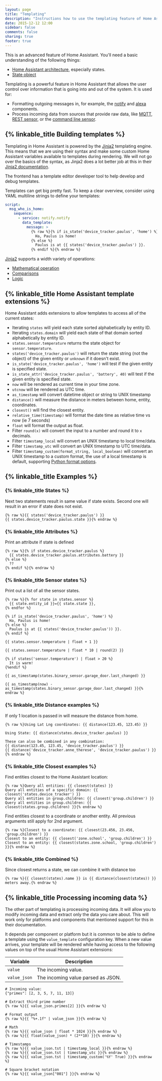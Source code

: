 ```yaml
---
layout: page
title: "Templating"
description: "Instructions how to use the templating feature of Home Assistant."
date: 2015-12-12 12:00
sidebar: false
comments: false
sharing: true
footer: true
---
```


This is an advanced feature of Home Assistant. You'll need a basic understanding of the following things:

- [Home Assistant architecture], especially states.
- [State object]


[Home Assistant architecture]: /developers/architecture/
[State object]: /topics/state_object/

Templating is a powerful feature in Home Assistant that allows the user control over information that is going into and out of the system. It is used for:

- Formatting outgoing messages in, for example, the [notify] and [alexa] components.
- Process incoming data from sources that provide raw data, like [MQTT], [REST sensor], or the [command line sensor].

[notify]: /components/notify/
[alexa]: /components/alexa/
[MQTT]: /components/mqtt/
[REST sensor]: /components/sensor.rest/
[command line sensor]: /components/sensor.command_line/

## {% linkable_title Building templates %}

Templating in Home Assistant is powered by the [Jinja2](http://jinja.pocoo.org/) templating engine. This means that we are using their syntax and make some custom Home Assistant variables available to templates during rendering. We will not go over the basics of the syntax, as Jinja2 does a lot better job at this in their [Jinja2 documentation](http://jinja.pocoo.org/docs/dev/templates/).

<p class='note'>
The frontend has a template editor developer tool to help develop and debug templates.
</p>

Templates can get big pretty fast. To keep a clear overview, consider using YAML multiline strings to define your templates:

```yaml
script:
  msg_who_is_home:
    sequence:
      - service: notify.notify
        data_template:
          message: >
            {% raw %}{% if is_state('device_tracker.paulus', 'home') %}
              Ha, Paulus is home!
            {% else %}
              Paulus is at {{ states('device_tracker.paulus') }}.
            {% endif %}{% endraw %}
```

[Jinja2](http://jinja.pocoo.org/) supports a width variety of operations:

- [Mathematical operation](http://jinja.pocoo.org/docs/dev/templates/#math)
- [Comparisons](http://jinja.pocoo.org/docs/dev/templates/#comparisons)
- [Logic](http://jinja.pocoo.org/docs/dev/templates/#logic)


## {% linkable_title Home Assistant template extensions %}

Home Assistant adds extensions to allow templates to access all of the current states:

- Iterating `states` will yield each state sorted alphabetically by entity ID.
- Iterating `states.domain` will yield each state of that domain sorted alphabetically by entity ID.
- `states.sensor.temperature` returns the state object for `sensor.temperature`.
- `states('device_tracker.paulus')` will return the state string (not the object) of the given entity or `unknown` if it doesn't exist.
- `is_state('device_tracker.paulus', 'home')` will test if the given entity is specified state.
- `is_state_attr('device_tracker.paulus', 'battery', 40)` will test if the given entity is specified state.
- `now` will be rendered as current time in your time zone.
- `utcnow` will be rendered as UTC time.
- `as_timestamp` will convert datetime object or string to UNIX timestamp
- `distance()` will measure the distance in meters between home, entity, coordinates.
- `closest()` will find the closest entity.
- `relative_time(timestamp)` will format the date time as relative time vs now (ie 7 seconds)
- `float` will format the output as float.
- Filter `round(x)` will convert the input to a number and round it to `x` decimals.
- Filter `timestamp_local`  will convert an UNIX timestamp to local time/data.
- Filter `timestamp_utc` will convert an UNIX timestamp to UTC time/data.
- Filter `timestamp_custom(format_string, local_boolean)` will convert an UNIX timestamp to a custom format, the use of a local timestamp is default, supporting [Python format options](https://docs.python.org/3/library/time.html#time.strftime).

## {% linkable_title Examples %}

### {% linkable_title States %}
Next two statements result in same value if state exists. Second one will result in an error if state does not exist.

```text
{% raw %}{{ states('device_tracker.paulus') }}
{{ states.device_tracker.paulus.state }}{% endraw %}
```

### {% linkable_title Attributes %}

Print an attribute if state is defined

```text
{% raw %}{% if states.device_tracker.paulus %}
  {{ states.device_tracker.paulus.attributes.battery }}
{% else %}
  ??
{% endif %}{% endraw %}
```

### {% linkable_title Sensor states %}

Print out a list of all the sensor states.

```text
{% raw %}{% for state in states.sensor %}
  {{ state.entity_id }}={{ state.state }},
{% endfor %}

{% if is_state('device_tracker.paulus', 'home') %}
  Ha, Paulus is home!
{% else %}
  Paulus is at {{ states('device_tracker.paulus')) }}.
{% endif %}

{{ states.sensor.temperature | float + 1 }}

{{ states.sensor.temperature | float * 10 | round(2) }}

{% if states('sensor.temperature') | float > 20 %}
  It is warm!
{%endif %}

{{ as_timestamp(states.binary_sensor.garage_door.last_changed) }}

{{ as_timestamp(now) - as_timestamp(states.binary_sensor.garage_door.last_changed) }}{% endraw %}
```

### {% linkable_title Distance examples %}

If only 1 location is passed in will measure the distance from home.

```text
{% raw %}Using Lat Lng coordinates: {{ distance(123.45, 123.45) }}

Using State: {{ distance(states.device_tracker.paulus) }}

These can also be combined in any combination:
{{ distance(123.45, 123.45, 'device_tracker.paulus') }}
{{ distance('device_tracker.anne_therese', 'device_tracker.paulus') }}{% endraw %}
```

### {% linkable_title Closest examples %}

Find entities closest to the Home Assistant location:

```text
{% raw %}Query all entities: {{ closest(states) }}
Query all entities of a specific domain: {{ closest('states.device_tracker') }}
Query all entities in group.children: {{ closest('group.children') }}
Query all entities in group.children: {{ closest(states.group.children) }}{% endraw %}
```

Find entities closest to a coordinate or another entity. All previous arguments still apply for 2nd argument.

```text
{% raw %}Closest to a coordinate: {{ closest(23.456, 23.456, 'group.children') }}
Closest to an entity: {{ closest('zone.school', 'group.children') }}
Closest to an entity: {{ closest(states.zone.school, 'group.children') }}{% endraw %}
```

### {% linkable_title Combined %}
Since closest returns a state, we can combine it with distance too

```text
{% raw %}{{ closest(states).name }} is {{ distance(closest(states)) }} meters away.{% endraw %}
```

## {% linkable_title Processing incoming data %}

The other part of templating is processing incoming data. It will allow you to modify incoming data and extract only the data you care about. This will work only for platforms and components that mentioned support for this in their documentation.

It depends per component or platform but it is common to be able to define a template using the `value_template` configuration key. When a new value arrives, your template will be rendered while having access to the following values on top of the usual Home Assistant extensions:

| Variable     | Description                            |
| ------------ | -------------------------------------- |
| `value`      | The incoming value.                    |
| `value_json` | The incoming value parsed as JSON.     |

```text
# Incoming value:
{"primes": [2, 3, 5, 7, 11, 13]}

# Extract third prime number
{% raw %}{{ value_json.primes[2] }}{% endraw %}

# Format output
{% raw %}{{ "%+.1f" | value_json }}{% endraw %}

# Math
{% raw %}{{ value_json | float * 1024 }}{% endraw %}
{% raw %}{{ float(value_json) * (2**10) }}{% endraw %}

# Timestamps
{% raw %}{{ value_json.tst | timestamp_local }}{% endraw %}
{% raw %}{{ value_json.tst | timestamp_utc }}{% endraw %}
{% raw %}{{ value_json.tst | timestamp_custom('%Y' True) }}{% endraw %}

# Square bracket notation
{% raw %}{{ value_json["001"] }}{% endraw %}
```

